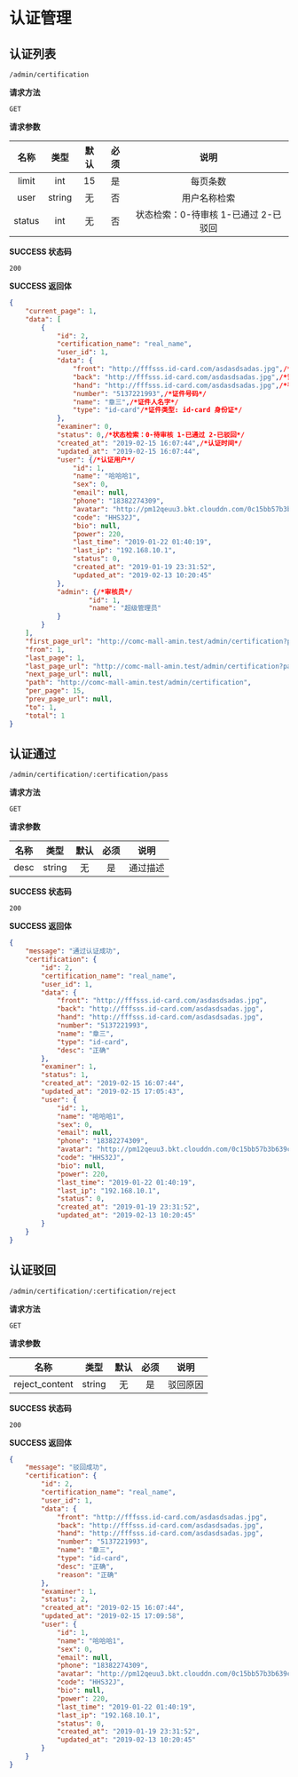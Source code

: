 # 认证管理

## 认证列表

`/admin/certification`

**请求方法**

`GET`

**请求参数**

| 名称  |  类型  | 默认 | 必须 |   说明   |
| :---: | :----: | :--: | :--: | :------: |
| limit |  int   |  15  |  是  | 每页条数 |
| user |  string   |  无  |  否  | 用户名称检索 |
| status |  int   |  无  |  否  | 状态检索：0-待审核 1-已通过 2-已驳回 |

**SUCCESS 状态码**

`200`

**SUCCESS 返回体**

```json
{
    "current_page": 1,
    "data": [
        {
            "id": 2,
            "certification_name": "real_name",
            "user_id": 1,
            "data": {
                "front": "http://fffsss.id-card.com/asdasdsadas.jpg",/*证件正面照*/
                "back": "http://fffsss.id-card.com/asdasdsadas.jpg",/*证件背面照*/
                "hand": "http://fffsss.id-card.com/asdasdsadas.jpg",/*手持证件照*/
                "number": "5137221993",/*证件号码*/
                "name": "章三",/*证件人名字*/
                "type": "id-card"/*证件类型: id-card 身份证*/
            },
            "examiner": 0,
            "status": 0,/*状态检索：0-待审核 1-已通过 2-已驳回*/
            "created_at": "2019-02-15 16:07:44",/*认证时间*/
            "updated_at": "2019-02-15 16:07:44",
            "user": {/*认证用户*/
                "id": 1,
                "name": "哈哈哈1",
                "sex": 0,
                "email": null,
                "phone": "18382274309",
                "avatar": "http://pm12qeuu3.bkt.clouddn.com/0c15bb57b3b639cec8e530fcb60a4ecb.jpeg",
                "code": "HHS32J",
                "bio": null,
                "power": 220,
                "last_time": "2019-01-22 01:40:19",
                "last_ip": "192.168.10.1",
                "status": 0,
                "created_at": "2019-01-19 23:31:52",
                "updated_at": "2019-02-13 10:20:45"
            },
            "admin": {/*审核员*/
                    "id": 1,  
                    "name": "超级管理员"
            }
        }
    ],
    "first_page_url": "http://comc-mall-amin.test/admin/certification?page=1",
    "from": 1,
    "last_page": 1,
    "last_page_url": "http://comc-mall-amin.test/admin/certification?page=1",
    "next_page_url": null,
    "path": "http://comc-mall-amin.test/admin/certification",
    "per_page": 15,
    "prev_page_url": null,
    "to": 1,
    "total": 1
}
```

## 认证通过

`/admin/certification/:certification/pass`

**请求方法**

`GET`

**请求参数**

| 名称  |  类型  | 默认 | 必须 |   说明   |
| :---: | :----: | :--: | :--: | :------: |
| desc |  string   |  无  |  是  | 通过描述 |

**SUCCESS 状态码**

`200`

**SUCCESS 返回体**

```json
{
    "message": "通过认证成功",
    "certification": {
        "id": 2,
        "certification_name": "real_name",
        "user_id": 1,
        "data": {
            "front": "http://fffsss.id-card.com/asdasdsadas.jpg",
            "back": "http://fffsss.id-card.com/asdasdsadas.jpg",
            "hand": "http://fffsss.id-card.com/asdasdsadas.jpg",
            "number": "5137221993",
            "name": "章三",
            "type": "id-card",
            "desc": "正确"
        },
        "examiner": 1,
        "status": 1,
        "created_at": "2019-02-15 16:07:44",
        "updated_at": "2019-02-15 17:05:43",
        "user": {
            "id": 1,
            "name": "哈哈哈1",
            "sex": 0,
            "email": null,
            "phone": "18382274309",
            "avatar": "http://pm12qeuu3.bkt.clouddn.com/0c15bb57b3b639cec8e530fcb60a4ecb.jpeg",
            "code": "HHS32J",
            "bio": null,
            "power": 220,
            "last_time": "2019-01-22 01:40:19",
            "last_ip": "192.168.10.1",
            "status": 0,
            "created_at": "2019-01-19 23:31:52",
            "updated_at": "2019-02-13 10:20:45"
        }
    }
}
```

## 认证驳回

`/admin/certification/:certification/reject`

**请求方法**

`GET`

**请求参数**

| 名称  |  类型  | 默认 | 必须 |   说明   |
| :---: | :----: | :--: | :--: | :------: |
| reject_content |  string   |  无  |  是  | 驳回原因 |

**SUCCESS 状态码**

`200`

**SUCCESS 返回体**

```json
{
    "message": "驳回成功",
    "certification": {
        "id": 2,
        "certification_name": "real_name",
        "user_id": 1,
        "data": {
            "front": "http://fffsss.id-card.com/asdasdsadas.jpg",
            "back": "http://fffsss.id-card.com/asdasdsadas.jpg",
            "hand": "http://fffsss.id-card.com/asdasdsadas.jpg",
            "number": "5137221993",
            "name": "章三",
            "type": "id-card",
            "desc": "正确",
            "reason": "正确"
        },
        "examiner": 1,
        "status": 2,
        "created_at": "2019-02-15 16:07:44",
        "updated_at": "2019-02-15 17:09:58",
        "user": {
            "id": 1,
            "name": "哈哈哈1",
            "sex": 0,
            "email": null,
            "phone": "18382274309",
            "avatar": "http://pm12qeuu3.bkt.clouddn.com/0c15bb57b3b639cec8e530fcb60a4ecb.jpeg",
            "code": "HHS32J",
            "bio": null,
            "power": 220,
            "last_time": "2019-01-22 01:40:19",
            "last_ip": "192.168.10.1",
            "status": 0,
            "created_at": "2019-01-19 23:31:52",
            "updated_at": "2019-02-13 10:20:45"
        }
    }
}
```
